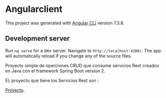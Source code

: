 # Angularclient

This project was generated with [Angular CLI](https://github.com/angular/angular-cli) version 7.3.8.

## Development server

Run `ng serve` for a dev server. Navigate to `http://localhost:4200/`. The app will automatically reload if you change any of the source files.

 Proyecto simple de operciones CRUD que consume servicios Rest creados en Java con el framework Spring Boot version 2.  
 
 EL proyecto que tiene los Servicios Rest son : 
 
 [Proyecto](https://github.com/BrahianVT/ejemploSpringBootAngular_REST.git).